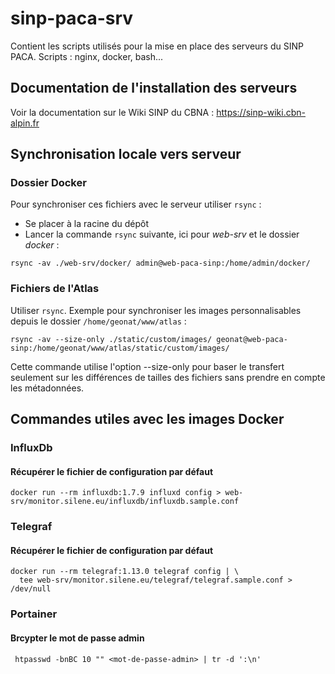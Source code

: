 # sinp-paca-srv

Contient les scripts utilisés pour la mise en place des serveurs du SINP PACA.
Scripts : nginx, docker, bash...

## Documentation de l'installation des serveurs
Voir la documentation sur le Wiki SINP du CBNA : https://sinp-wiki.cbn-alpin.fr

## Synchronisation locale vers serveur

### Dossier Docker
Pour synchroniser ces fichiers avec le serveur utiliser `rsync` :
 - Se placer à la racine du dépôt
 - Lancer la commande `rsync` suivante, ici pour *web-srv* et le dossier *docker* :

```shell
rsync -av ./web-srv/docker/ admin@web-paca-sinp:/home/admin/docker/
```

### Fichiers de l'Atlas
Utiliser `rsync`. Exemple pour synchroniser les images personnalisables depuis le dossier `/home/geonat/www/atlas` :

```shell
rsync -av --size-only ./static/custom/images/ geonat@web-paca-sinp:/home/geonat/www/atlas/static/custom/images/
```
Cette commande utilise l'option --size-only pour baser le transfert seulement sur les différences de tailles des fichiers sans prendre en compte les métadonnées.

## Commandes utiles avec les images Docker

### InfluxDb
#### Récupérer le fichier de configuration par défaut

```shell
docker run --rm influxdb:1.7.9 influxd config > web-srv/monitor.silene.eu/influxdb/influxdb.sample.conf
```

### Telegraf
#### Récupérer le fichier de configuration par défaut

```shell
docker run --rm telegraf:1.13.0 telegraf config | \
  tee web-srv/monitor.silene.eu/telegraf/telegraf.sample.conf > /dev/null
```

### Portainer
#### Brcypter le mot de passe admin

```shell
 htpasswd -bnBC 10 "" <mot-de-passe-admin> | tr -d ':\n'
```

